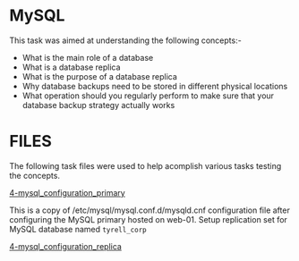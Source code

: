 # MySQL
This task was aimed at understanding the following concepts:-

* What is the main role of a database
* What is a database replica
* What is the purpose of a database replica
* Why database backups need to be stored in different physical locations
* What operation should you regularly perform to make sure that your database backup strategy actually works

# FILES

The following task files were used to help acomplish various tasks testing the concepts.

[4-mysql_configuration_primary](./4-mysql_configuration_primary)

This is a copy of /etc/mysql/mysql.conf.d/mysqld.cnf configuration file after configuring the MySQL primary hosted on web-01. Setup replication set for MySQL database named `tyrell_corp`

[4-mysql_configuration_replica](./4-mysql_configuration_replica)

